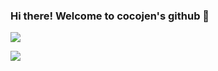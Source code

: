 ### Hi there! Welcome to cocojen's github 👋


[![](https://github.com/uiandwe/uiandwe/blob/main/chat.svg)](https://uiandwe.github.io/)


![](https://github.com/uiandwe/uiandwe/blob/output/github-contribution-grid-snake.svg)
